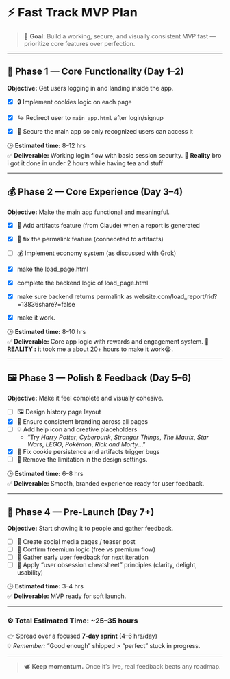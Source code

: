 # ⚡ Fast Track MVP Plan

> 🎯 **Goal:** Build a working, secure, and visually consistent MVP fast — prioritize core features over perfection.

---

## 🧩 Phase 1 — Core Functionality (Day 1–2)

**Objective:** Get users logging in and landing inside the app.

- [x] 🔒 Implement cookies logic on each page  
- [x] ↪️ Redirect user to `main_app.html` after login/signup  
- [x] 🔐 Secure the main app so only recognized users can access it


🕒 **Estimated time:** 8–12 hrs  
✅ **Deliverable:** Working login flow with basic session security.
🗿 **Reality** bro i got it done in under 2 hours while having tea and stuff

---

## 💰 Phase 2 — Core Experience (Day 3–4)

**Objective:** Make the main app functional and meaningful.

- [x] 📝 Add artifacts feature (from Claude) when a report is generated
- [x] 🐛 fix the permalink feature (conneceted to artifacts) 
- [ ] 💰 Implement economy system (as discussed with Grok)
- [x] make the load_page.html
- [x] complete the backend logic of load_page.html
- [x] make sure backend returns permalink as website.com/load_report/rid?=13836share?=false
- [x] make it work.


🕒 **Estimated time:** 8–10 hrs  
✅ **Deliverable:** Core app logic with rewards and engagement system.
🗿 **REALITY :** it took me a about 20+ hours to make it work😭.

---

## 🖼️ Phase 3 — Polish & Feedback (Day 5–6)

**Objective:** Make it feel complete and visually cohesive.

- [ ] 🖼️ Design history page layout  
- [x] 🎨 Ensure consistent branding across all pages  
- [ ] 💡 Add help icon and creative placeholders  
  - “Try *Harry Potter*, *Cyberpunk*, *Stranger Things*, *The Matrix*, *Star Wars*, *LEGO*, *Pokémon*, *Rick and Morty*…”  
- [x] 🐛 Fix cookie persistence and artifacts trigger bugs
- [ ] 🤮 Remove the limitation in the design settings.

🕒 **Estimated time:** 6–8 hrs  
✅ **Deliverable:** Smooth, branded experience ready for user feedback.

---

## 📢 Phase 4 — Pre-Launch (Day 7+)

**Objective:** Start showing it to people and gather feedback.

- [ ] 📢 Create social media pages / teaser post  
- [ ] 💎 Confirm freemium logic (free vs premium flow)  
- [ ] 🧠 Gather early user feedback for next iteration
- [ ] 📜 Apply “user obsession cheatsheet” principles (clarity, delight, usability)

🕒 **Estimated time:** 3–4 hrs  
✅ **Deliverable:** MVP ready for soft launch.

---

### ⚙️ Total Estimated Time: **~25–35 hours**
👉 Spread over a focused **7-day sprint** (4–6 hrs/day)  
💡 *Remember:* “Good enough” shipped > “perfect” stuck in progress.

---

> 🕊️ **Keep momentum.** Once it’s live, real feedback beats any roadmap.
